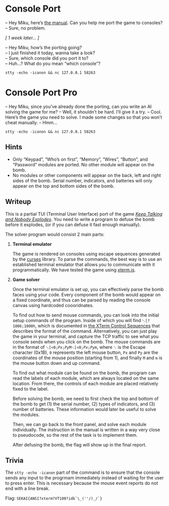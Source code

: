 # Console Port

– Hey Miku, here’s [the manual](https://www.bombmanual.com/). Can you help me port the game to consoles?  
– Sure, no problem.

_[ 1 week later... ]_

– Hey Miku, how’s the porting going?  
– I just finished it today, wanna take a look?  
– Sure, which console did you port it to?  
– Huh...? What do you mean “which console”?

`stty -echo -icanon && nc 127.0.0.1 58263`

# Console Port Pro

– Hey Miku, since you’ve already done the porting, can you write an AI solving the game for me?
– Well, it shouldn’t be hard. I’ll give it a try.
– Cool. Here’s the game you need to solve. I made some changes so that you won’t cheat manually.
– Hmm... 

`stty -echo -icanon && nc 127.0.0.1 58263`

## Hints

* Only “Keypad”, “Who’s on first”, “Memory”, “Wires”, “Button”, and “Password” modules are ported. No other module will appear on the bomb.
* No modules or other components will appear on the back, left and right sides of the bomb. Serial number, indicators, and batteries will only appear on the top and bottom sides of the bomb.

## Writeup

This is a partial TUI (Terminal User Interface) port of the game [_Keep Talking and Nobody Explodes_](https://keeptalkinggame.com/). You need to write a program to defuse the bomb before it explodes, (or if you can defuse it fast enough manually).

The solver program would consist 2 main parts:

1. **Terminal emulator**  
   
   The game is rendered on consoles using escape sequences generated by the [curses](https://en.wikipedia.org/wiki/Curses_(programming_library)) library. To parse the commands, the best way is to use an established terminal emulator that allows you to communicate with it programmatically. We have tested the game using [xterm.js](https://xtermjs.org/).

2. **Game solver**
   
   Once the terminal emulator is set up, you can effectively parse the bomb faces using your code. Every component of the bomb would appear on a fixed coordinate, and thus can be parsed by reading the console canvas using hardcoded coooridnates. 
   
   To find out how to send mouse commands, you can look into the initial setup commands of the program. Inside of which you will find `␛[?1006;1000h`, which is documented in [the XTerm Control Sequences](https://invisible-island.net/xterm/ctlseqs/ctlseqs.html#h2-Extended-coordinates) that describes the format of the command. Alternatively, you can just play the game in your terminal, and capture the TCP traffic to see what you console sends when you click on the bomb. The mouse commands are in the format of <code>␛[<0;<var>Px</var>;<var>Py</var>M␛[<0;<var>Px</var>;<var>Py</var>m</code>, where `␛` is the Escape character (0x1B), `0` represents the left mouse button, `Px` and `Py` are the coordinates of the mouse position (starting from 1), and finally `M` and `m` is the mouse button down and up command.

   To find out what module can be found on the bomb, the program can read the labels of each module, which are always located on the same location. From there, the controls of each module are placed relatively fixed to the label.

   Before solving the bomb, we need to first check the top and bottom of the bomb to get (1) the serial number, (2) types of indicators, and (3) number of batteries. These information would later be useful to solve the modules.

   Then, we can go back to the front panel, and solve each module individually. The instruction in the manual is written in a way very close to pseudocode, so the rest of the task is to implement them.

   After defusing the bomb, the flag will show up in the final report.

## Trivia

The `stty -echo -icanon` part of the command is to ensure that the console sends any input to the progrmam immediately instead of waiting for the user to press enter. This is necessary because the mouse event reports do not end with a line break.

Flag: <code>SEKAI{ANSI?xterm?VT100?idk&#x60;&#x5c;&#x5f;(''/)_/&#x60;}</code>
